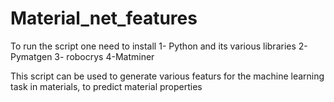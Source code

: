 # Material_net_features
To run the script one need to install
1- Python and its various libraries
2- Pymatgen
3- robocrys 
4-Matminer

This script can be used to generate various featurs for the machine learning task in materials, to predict material properties
